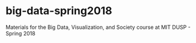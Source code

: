 # big-data-spring2018
Materials for the Big Data, Visualization, and Society course at MIT DUSP - Spring 2018
